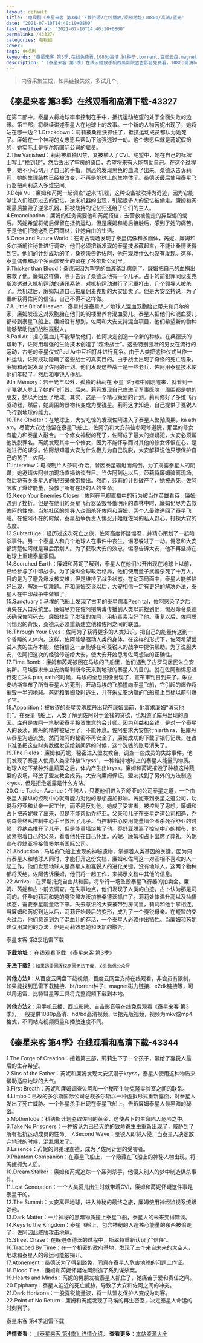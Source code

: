 ```yaml
---
layout: default
title: '电视剧《泰星来客 第3季》下载资源/在线播放/视频地址/1080p/高清/蓝光'
date: "2021-07-10T14:40:10+0800"
last_modified_at: "2021-07-10T14:40:10+0800"
permalink: /43327/
categories: 电视剧
cover:
tags: 电视剧
keywords: '泰星来客 第3季,在线免费看,1080p高清,bt种子,torrent,百度云盘,magnet,磁力链,迅雷下载资源'
description: '《泰星来客 第3季》在线云播放手机西瓜影院吉吉影音免费看，1080p高清bd/hd未删减完整版和tc抢先枪版，mkv/mp4格式，附带bt/torrent种子、magnet/磁力链、百度云盘、网盘资源迅雷下载链接'
---
```


>内容采集生成，如果链接失效，多试几个。


## 《泰星来客 第3季》在线观看和高清下载-43327

在第二部中，泰星人将地球牢牢控制在手中，抵抗运动绝望的处于全面失败的边缘。第三部，将继续讲述泰星人在地球上的故事。一个新的人物芮妮出现了，她将站在哪一边？1.Crackdown：莉莉被桑德沃抓住了，抵抗运动成员都认为她死了。廉姆在一个神秘的女志愿兵帮助下勉强逃过一劫。这个志愿兵就是芮妮假扮的，她实际上是多尔斯国际公司的雇员。<br />2.The Vanished：莉莉被单独囚禁，又被植入了CVI。绝望中，她在自己的标牌上写上“找到我”，然后丢出了牢房的窗口，希望将来有人能帮助自己。在这个过程中，她不小心切开了自己的手指，惊恐的发现黑色的血流了出来。桑德沃告诉莉莉，她的生理结构已经被改变，不再是地球上的生物体了。桑德沃最后使用泰星飞行器把莉莉送入多维空间。<br />3.Déjà Vu：廉姆和芮妮一起调查“逆米”机器，这种设备被吹捧为奇迹，因为它能够让人们经历过去的记忆。逆米机器的出现，引起很多人的记忆被偷走。廉姆和芮妮最后摧毁了逆米机器，把被劫持的记忆归还给了它们的主人。<br />4.Emancipation：廉姆的任务需要他和芮妮搭档，去营救被偷走的异型蝎的蝎后。芮妮希望将蝎后保留在抵抗运动，但是廉姆和蝎后接触后，感到了她的痛苦。于是他们把她送到巴西雨林，让她自由的生活。<br />5.Once and Future World：在考古现场发现了泰星偶像和多面体，芮妮、廉姆和多尔斯前往秘鲁进行调查。他们必须把新发现的泰星技术藏起来，不能让桑德沃得到它。他们的计划成功的了，桑德沃告诉佐阿，他在现场什么也没有发现。这样，泰星偶像和那个多面体安全的留在了多尔斯公司里。<br />6.Thicker than Blood：桑德沃因为罕见的血液紊乱病倒了，廉姆把自己的血捐出来救了他。廉姆这样做，等于告诉了桑德沃他有一个儿子。占卜的前犯罪同伙麦克斯渗透进入抵抗运动的通讯系统，对抵抗运动进行了沉重打击，几个领导人被杀了。危机过后，廉姆知道自己被雇佣麦克斯的大安出卖了。但是大安坚持说，为了重新获得佐阿的信任，自己不得不这样做。<br />7.A Little Bit of Heaven：泰星村是泰星人／地球人混血双胞胎史蒂夫和贝尔的家，廉姆发现这对双胞胎在他们的阁楼里养育混血婴儿。泰星人把他们和混血婴儿都带到泰星飞船上。廉姆没有想到，佐阿和大安支持混血项目，他们希望新的物种能够帮助他们战胜戛锐人。<br />8.Pad Ar：担心混血儿不能帮助他们，佐阿决定创造一个新的种族。在桑德沃的帮助下，佐阿用增强的生物技术创造了“超级战士”。这些特别强壮的男女在流行的运动，古老的泰星仪式Pad Ar中互相打斗进行竞争。由于人类把这种仪式当作一种运动，佐阿成功隐瞒了这些战士的真实目的。由于战士出现了奇怪的死亡现象，廉姆和芮妮发现了佐阿的计划。他们发现这些战士是一些老兵，佐阿用泰星技术使他们年轻了，然后和戛锐人作战。<br />9.In Memory：若干光年以外，孤独的莉莉在 泰星飞行器中刚刚醒来，就看到一个戛锐人登上了她的飞行器。后来，莉莉发现自己住进了军事医院，周围都是她的朋友，她以为回到了地球。其实，这是一个精心策划的计划。莉莉修好了多维飞行驱动器，然后，她周围的景物转变成为戛锐星。莉莉这才知道，自己提供了戛锐人飞行到地球的能力。<br />10.The Cloister：在地球上，大安吃惊的发现佐阿进入了泰星人繁殖周期，ka ath am。尽管大安劝他留在泰星飞船上，佐阿仍和大安前往参观修道院，那里的修女有能力和泰星人融合。一个修女神秘的死了，佐阿成了最大的嫌疑犯，大安必须帮他洗脱罪名。芮妮发现其中一个修女，因为不能怀孕而对其他的修女怀恨在心，是她进行的谋杀。佐阿想知道大安为什么极力为自己洗脱，大安解释说他只想保护自己的孩子－佐阿。<br />11.Interview：电视制片人莎莉·乔治，曾因泰星辐射而病倒，为了揭露泰星人的阴谋，她邀请佐阿参加现场直播访谈节目。当佐阿到达以后，莎莉将廉姆骗离现场，然后将有关泰星人的秘密录像带播出。然而，莎莉的计划破产了，她被杀死，佐阿吸收了爆炸能量，挽救了所有在场的人的生命。<br />12.Keep Your Enemies Closer：佐阿在电视直播中的行为被当作英雄看待，廉姆遇到了挫折。但是在他们的泰星飞行器坠毁怀俄明州的森林中时，廉姆仍尽力去救佐阿的性命。当地社区的领导人企图杀死佐阿和廉姆，两个人最终逃回了泰星飞船。在佐阿不在的时候，泰星战争负责人惕忍开始就佐阿的私人野心，打探大安的态度。<br />13.Subterfuge：经历过这次死亡之旅，佐阿高度怀疑惕忍，并精心策划了一起暗杀事件。另一个泰星人和几个地球人在事件中丧生，惕忍躲过了一劫。惕忍和大安都清楚佐阿就是幕后策划人。为了获取大安的效忠，惕忍告诉大安，他不再坚持在地球上重建泰星家园。<br />14.Scorched Earth：廉姆和芮妮了解到，泰星人在他们公开出现在地球上以前，已经参与了中印战争。为了操纵全球政治格局，他们使用量子武器杀死了十万人。目的是为了避免爆发核灾难，但是维持了战争状态。在动荡局面中，泰星人能够恰好出现，解决一切难题。在和廉姆交谈以后，大安相信一定有更好的解决办法，泰星人在中印战争中做错了。<br />15.Sanctuary：马埃的飞船上发现了古老的泰星病毒Pesh tal，佐阿感染了之后，消失在入口系统里。廉姆尽力在佐阿把病毒传播到人类以前找到他，惕忍命令桑德沃确保佐阿死去。廉姆找到了发狂的佐阿，用抗毒素治好了他。康复以后，佐阿质问惕忍的背叛，桑德沃必须重新建立他和佐阿之间的联盟。<br />16.Through Your Eyes：佐阿为了获得更多的人类知识，把自己的能量传送到一个昏睡的人体内。这样，佐阿能够驱动人类的身体。在这样的形式下，佐阿希望尝试人类的生存本能，他相信这一点能够在和戛锐人的战争中提供帮助。为了说服大安，佐阿把这次的经验传送给大安，使大安开始思考佐阿想法的正确性。<br />17.Time Bomb：廉姆和芮妮被困在马埃的飞船里，他们遇到了古罗马居民朱立安纳斯。马埃要求朱立安纳斯判断今天来到地球的泰星人的目的。就在佐阿和惕忍进行死亡决斗p raj rath的时候，马埃的全息图像出现了，宣布审判日到来了。朱立安纳斯宣布了所有泰星人的死刑，开动马埃的飞船撞向泰星飞船，它引起的爆炸将摧毁一半的地球。芮妮和廉姆及时逃生，并在朱立安纳斯的飞船撞上目标以前引爆了它。<br />18.Apparition：被放逐的泰星灵魂库丹出现在廉姆面前，他哀求廉姆“消灭他们”。在泰星飞船上，大安了解到佐阿对于金钱的贪欲，也知道了库丹出现的原因。库丹是佐阿一笔秘密泰星投资生意的会计师。因为利益和金钱，是对一个泰星人的亵渎，库丹的精神被玷污了，不能休息。佐阿要求大安施行hjarth ra，把库丹从泰星沟通流放。然而佐阿的秘密不再安全了，廉姆成功的下载了银行记录。在占卜准备把这些财务数据发送给新闻界的时候，这个洗钱的账号消失了。<br />19.The Fields：廉姆和芮妮，秘密进入盟友教会，调查一些成员的失踪事件。他们发现了泰星人使用人类来种植“kryss”，一种维持地球上的泰星人能量的物质。地球人吃下某种外星蔬菜之后，体内产生出kryss。廉姆和芮妮摧毁了种植这种蔬菜的农场，释放了盟友教会成员。大安向廉姆保证，盟友找到了另外的方法制造kryss，但是拒绝透露是什么方法。<br />20.One Taelon Avenue：任何人，只要他们进入乔舒亚的公司泰星之道，一个由泰星人操纵的控制中心就有能力对他的思想施加影响。芮妮来到泰星之道公司，劝说乔舒亚和父亲一起工作，而不是反对他。她成了受害者，被控制了思想。廉姆和占卜把芮妮救了出来，但是不能帮助乔舒亚。父亲和儿子在泰星之道公司相遇，乔纳森最终从控制中心手里救出了儿子。当控制中心使用能量墙企图杀死乔舒亚的时候，乔纳森推开了儿子，但是能量墙烧焦了他。乔舒亚脱离了控制中心的摆布，他紧紧抱着自己的父亲，看着他死在自己怀里。芮妮、廉姆和占卜出席了葬礼，芮妮宣布乔舒亚将接管多尔斯国际公司。<br />21.Abduction：马埃的飞船上发现的神秘遗物，掌握着人类基因的关键。因为只有泰星人和地球人同时，才能打开这份文档，廉姆和佐阿这一对互相不喜欢的人一起工作。他们发现地球人是泰星人和戛锐人的进化关键，没有地球人，这两个物种都将灭绝。佐阿告诉廉姆，他们将一起工作，来揭示文档中其他的信息。<br />22.Arrival：在罗斯托克自由共和国，将举行一场坠毁泰星飞行器的拍卖会。廉姆、芮妮和占卜前去调查。在失事地点，他们发现了人类的血迹，占卜认为那是莉莉的。怀孕的莉莉和她的戛锐盟友沃加被桑德沃抓住了。莉莉处体温升高以及抽搐状态，需要泰星能量活下来。失去意识的大安被带到房间里，莉莉和他手掌相连。当廉姆和芮妮到达以后，莉莉开始最后的变形，成为了一个戛锐母亲。在短暂的交火过后，他们意识到为了混血儿的存活，一个泰星人必须作出牺牲。当廉姆和芮妮建议用其他的办法，但是莉莉效忠她和沃加的融合。


泰星来客 第3季迅雷下载

**下载地址**： [在线观看下载 《泰星来客 第3季》](https://www.993dy.com//vod-detail-id-8679.html) 


**无法下载?**：`如果迅雷因版权原因无法下载，关注微信公众号 `

**其他方法1**：从百度云网盘下载视频，百度云网盘支持在线观看，非会员有限制，如果能找到迅雷下载链接、bt/torrent种子、magnet磁力链接、e2dk链接等，可以用迅雷、比特彗星等工具将完整视频下载到本地。

**其他方法2**：用手机云播、西瓜影院、吉吉影音等在线免费观看《泰星来客 第3季》，一般提供1080p高清、hd/bd高清视频、tc抢先版视频，视频为mkv或mp4格式，不同站点视频质量和播放速度不同。


## 《泰星来客 第4季》在线观看和高清下载-43344

1.The Forge of Creation：接着第三部，莉莉生下了一个孩子，带给了戛锐人最后的生存希望。<br />2.Sins of the Father：芮妮和廉姆发现大安沉溺于kryss，泰星人使用这种物质来帮助适应地球的大气。<br />3.First Breath：芮妮和廉姆调查佐阿和一个秘密生物克隆实验室之间的联系。<br />4.Limbo：已故的多尔斯国际公司总裁多尔斯以一种虚拟形式重新露面，对泰星人发出了死亡威胁。一个外星杀手出现在泰星飞船上，告诉廉姆泰星人最黑暗的秘密。<br />5.Motherlode：科纳斯计划盗取佐阿的黄金，这使占卜的生命陷入危险之中。<br />6.Take No Prisoners：一种被认为已经灭绝的致命寄生虫重新出现了，威胁到了所有抵抗运动成员的性命。 7.Second Wave：戛锐人即将入侵，当泰星人决定放弃地球的时候，混乱爆发了。<br />8.Essence：芮妮的弟弟理查德，成为了佐阿计划的受害者。<br />9.Phantom Companion：在泰星飞船上，一个隐藏在飞船上的神秘人物出现，将芮妮抓为人质。<br />10.Dream Stalker：廉姆和芮妮追踪一个系列杀手，他侵入别人的梦中制造谋杀事件。<br />11.Lost Generation：一个人类婴儿出生时就带着CVI，廉姆和芮妮怀疑这件事是泰星干的。<br />12.The Summit：大安离开地球，进入神秘的最终之旅，廉姆使用神经监视系统跟踪他。<br />13.Dark Matter：一片神秘的黑暗物质撞上泰星飞船，泰星人的未来变得黯淡。<br />14.Keys to the Kingdom：泰星飞船上，包含神秘的人造核心能量的东西被偷走了，佐阿因此威胁攻击地球。<br />15.Street Chase：在躲避桑德沃的过程中，斯翠特重新认识了“信任”。<br />16.Trapped By Time：在一个机密的政府基地，发现了三个来自未来的太空人，地球和泰星人的命运可能被揭开。<br />17.Atonement：桑德沃为了得到豁免，同意在泰星人危害地球的问题上作证。<br />18.Blood Ties：廉姆和芮妮怀疑佐阿制造了系列谋杀案。<br />19.Hearts and Minds：芮妮的男朋友被泰星人抓住了，她痛苦于爱和责任之间。<br />20.Epiphany：泰星人迫近的死亡威胁，导致了大安和佐阿之间的冲突。<br />21.Dark Horizons：一股戛锐能量波，将一队盟友保护人变成为刺客。<br />22.Point of No Return：廉姆和芮妮发现了马埃的再生密室，决定泰星人命运的时刻到了。


泰星来客 第4季迅雷下载

**详情查看**： [《泰星来客 第4季》详情介绍](/movie/43344/)， **查看更多**：[本站资源大全](/movie/t/all/)

